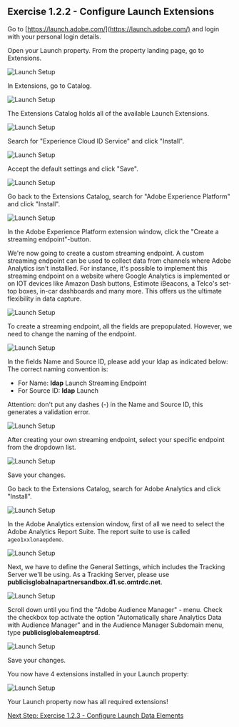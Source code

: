 ## Exercise 1.2.2 - Configure Launch Extensions

Go to [https://launch.adobe.com/](https://launch.adobe.com/) and login with your personal login details.

Open your Launch property.
From the property landing page, go to Extensions.

![Launch Setup](./images/propertylanding.png)

In Extensions, go to Catalog.

![Launch Setup](./images/extensions.png)

The Extensions Catalog holds all of the available Launch Extensions.

![Launch Setup](./images/catalog.png)

Search for "Experience Cloud ID Service" and click "Install".

![Launch Setup](./images/ecid.png)

Accept the default settings and click "Save".

![Launch Setup](./images/ecid_save.png)

Go back to the Extensions Catalog, search for "Adobe Experience Platform" and click "Install".

![Launch Setup](./images/platform.png)

In the Adobe Experience Platform extension window, click the "Create a streaming endpoint"-button.

We're now going to create a custom streaming endpoint. A custom streaming endpoint can be used to collect data from channels where Adobe Analytics isn't installled. For instance, it's possible to implement this streaming endpoint on a website where Google Analytics is implemented or on IOT devices like Amazon Dash buttons, Estimote iBeacons, a Telco's set-top boxes, in-car dashboards and many more. This offers us the ultimate flexibility in data capture.

![Launch Setup](./images/platform_ext.png)

To create a streaming endpoint, all the fields are prepopulated. However, we need to change the naming of the endpoint.

![Launch Setup](./images/endpoint.png)

In the fields Name and Source ID, please add your ldap as indicated below:
The correct naming convention is:

  * For Name: **ldap** Launch Streaming Endpoint
  * For Source ID: **ldap** Launch

Attention: don't put any dashes (-) in the Name and Source ID, this generates a validation error.

![Launch Setup](./images/endpoint_name.png)

After creating your own streaming endpoint, select your specific endpoint from the dropdown list.

![Launch Setup](./images/endpoint_dropdown.png)

Save your changes.

Go back to the Extensions Catalog, search for Adobe Analytics and click "Install".

![Launch Setup](./images/aa.png)

In the Adobe Analytics extension window, first of all we need to select the Adobe Analytics Report Suite.
The report suite to use is called ```ageo1xxlonaepdemo```.

![Launch Setup](./images/epmeaplatformdemo.png)

Next, we have to define the General Settings, which includes the Tracking Server we'll be using.
As a Tracking Server, please use **publicisglobalnapartnersandbox.d1.sc.omtrdc.net**.

![Launch Setup](./images/trackserver.png)

Scroll down until you find the "Adobe Audience Manager" - menu.
Check the checkbox top activate the option "Automatically share Analytics Data with Audience Manager" and in the Audience Manager Subdomain menu, type **publicisglobalemeaptrsd**.

![Launch Setup](./images/aam.png)

Save your changes.

You now have 4 extensions installed in your Launch property:

![Launch Setup](./images/overview.png)

Your Launch property now has all required extensions!

[Next Step: Exercise 1.2.3 - Configure Launch Data Elements](./ex3.md)



